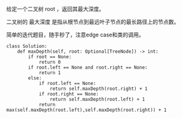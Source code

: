 给定一个二叉树 root ，返回其最大深度。

二叉树的 最大深度 是指从根节点到最远叶子节点的最长路径上的节点数。

简单的迭代题目，随手秒了，注意edge case和类的调用。

```
class Solution:
    def maxDepth(self, root: Optional[TreeNode]) -> int:
        if root == None:
            return 0
        if root.left == None and root.right == None:
            return 1
        else:
            if root.left == None:
                return self.maxDepth(root.right) + 1
            if root.right == None:
                return self.maxDepth(root.left) + 1
            return max(self.maxDepth(root.left),self.maxDepth(root.right)) + 1
```


